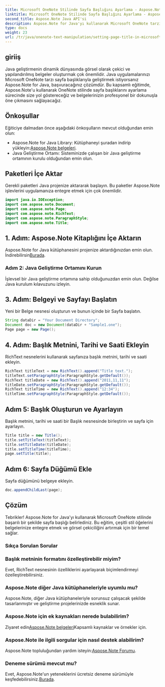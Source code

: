 ```yaml
---
title: Microsoft OneNote Stilinde Sayfa Başlığını Ayarlama - Aspose.Note
linktitle: Microsoft OneNote Stilinde Sayfa Başlığını Ayarlama - Aspose.Note
second_title: Aspose.Note Java API'si
description: Aspose.Note for Java'yı kullanarak Microsoft OneNote tarzında sayfa başlıklarını nasıl ayarlayacağınızı öğrenin. Java belgelerinizi profesyonel biçimlendirmeyle geliştirin.
type: docs
weight: 23
url: /tr/java/onenote-text-manipulation/setting-page-title-in-microsoft-onenote-style/
---
```

## giriiş
Java geliştirmenin dinamik dünyasında görsel olarak çekici ve yapılandırılmış belgeler oluşturmak çok önemlidir. Java uygulamalarınızı Microsoft OneNote tarzı sayfa başlıklarıyla geliştirmek istiyorsanız Aspose.Note for Java, başvuracağınız çözümdür. Bu kapsamlı eğitimde, Aspose.Note'u kullanarak OneNote stilinde sayfa başlıklarını ayarlama sürecinde size yol göstereceğiz ve belgelerinizin profesyonel bir dokunuşla öne çıkmasını sağlayacağız.
## Önkoşullar
Eğiticiye dalmadan önce aşağıdaki önkoşulların mevcut olduğundan emin olun:
-  Aspose.Note for Java Library: Kütüphaneyi şuradan indirip yükleyin:[Aspose.Note belgeleri](https://reference.aspose.com/note/java/).
- Java Geliştirme Ortamı: Sisteminizde çalışan bir Java geliştirme ortamının kurulu olduğundan emin olun.
## Paketleri İçe Aktar
Gerekli paketleri Java projenize aktararak başlayın. Bu paketler Aspose.Note işlevlerini uygulamanıza entegre etmek için çok önemlidir.
```java
import java.io.IOException;
import com.aspose.note.Document;
import com.aspose.note.Page;
import com.aspose.note.RichText;
import com.aspose.note.ParagraphStyle;
import com.aspose.note.Title;
```
## 1. Adım: Aspose.Note Kitaplığını İçe Aktarın
 Aspose.Note for Java kütüphanesini projenize aktardığınızdan emin olun. İndirebilirsin[Burada](https://releases.aspose.com/note/java/).
### Adım 2: Java Geliştirme Ortamını Kurun
İşlevsel bir Java geliştirme ortamına sahip olduğunuzdan emin olun. Değilse Java kurulum kılavuzunu izleyin.
## 3. Adım: Belgeyi ve Sayfayı Başlatın
Yeni bir Belge nesnesi oluşturun ve bunun içinde bir Sayfa başlatın.
```java
String dataDir = "Your Document Directory";
Document doc = new Document(dataDir + "Sample1.one");
Page page = new Page();
```
## 4. Adım: Başlık Metnini, Tarihi ve Saati Ekleyin
RichText nesnelerini kullanarak sayfanıza başlık metnini, tarihi ve saati ekleyin.
```java
RichText titleText = new RichText().append("Title text.");
titleText.setParagraphStyle(ParagraphStyle.getDefault());
RichText titleDate = new RichText().append("2011,11,11");
titleDate.setParagraphStyle(ParagraphStyle.getDefault());
RichText titleTime = new RichText().append("12:34");
titleTime.setParagraphStyle(ParagraphStyle.getDefault());
```
## Adım 5: Başlık Oluşturun ve Ayarlayın
Başlık metnini, tarihi ve saati bir Başlık nesnesinde birleştirin ve sayfa için ayarlayın.
```java
Title title = new Title();
title.setTitleText(titleText);
title.setTitleDate(titleDate);
title.setTitleTime(titleTime);
page.setTitle(title);
```
## Adım 6: Sayfa Düğümü Ekle
Sayfa düğümünü belgeye ekleyin.
```java
doc.appendChildLast(page);
```

## Çözüm
Tebrikler! Aspose.Note for Java'yı kullanarak Microsoft OneNote stilinde başarılı bir şekilde sayfa başlığı belirlediniz. Bu eğitim, çeşitli stil öğelerini belgelerinize entegre etmek ve görsel çekiciliğini artırmak için bir temel sağlar.
### Sıkça Sorulan Sorular
### Başlık metninin formatını özelleştirebilir miyim?
Evet, RichText nesnesinin özelliklerini ayarlayarak biçimlendirmeyi özelleştirebilirsiniz.
### Aspose.Note diğer Java kütüphaneleriyle uyumlu mu?
Aspose.Note, diğer Java kütüphaneleriyle sorunsuz çalışacak şekilde tasarlanmıştır ve geliştirme projelerinizde esneklik sunar.
### Aspose.Note için ek kaynakları nerede bulabilirim?
 Ziyaret edin[Aspose.Note belgeleri](https://reference.aspose.com/note/java/)Kapsamlı kaynaklar ve örnekler için.
### Aspose.Note ile ilgili sorgular için nasıl destek alabilirim?
 Aspose.Note topluluğundan yardım isteyin:[Aspose.Note Forumu](https://forum.aspose.com/c/note/28).
### Deneme sürümü mevcut mu?
 Evet, Aspose.Note'un yeteneklerini ücretsiz deneme sürümüyle keşfedebilirsiniz.[Burada](https://releases.aspose.com/).